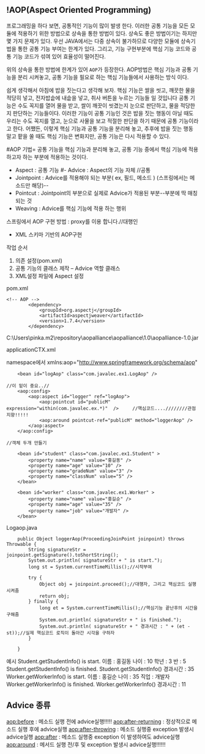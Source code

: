  
!AOP(Aspect Oriented Programming)
-------

 프로그래밍을 하다 보면, 공통적인 기능이 많이 발생 한다. 
이러한 공통 기능을 모든 모듈에 적용하기 위한 방법으로 상속을 통한 방법이 있다.
상속도 좋은 방법이기는 하지만 몇 가지 문제가 있다.
우선 JAVA에서는 다중 상속이 불가하므로 다양한 모듈에 상속기법을 통한 공통 기능 부여는 한계가 있다.
그리고, 기능 구현부분에 핵심 기능 코드와 공통 기능 코드가 섞여 있어 효율성이 떨어진다.

위의 상속을 통한 방법에 한계가 있어 `AOP`가 등장한다.
AOP방법은 핵심 기능과 공통 기능을 분리 시켜놓고, 공통 기능을 필요로 하는 핵심 기능들에서 사용하는 방식 이다.

쉽게 생각해서 아침에 밥을 짓는다고 생각해 보자.
핵심 기능은 쌀을 씻고, 깨끗한 물을 적당히 넣고, 전자밥솥에 내솥을 넣고, 취사 버튼을 누르는 기능들 일 것입니다
공통 기능은 수도 꼭지를 열어 물을 받고, 쌀이 깨끗이 씻겼는지 눈으로 판단하고, 물을 적당한지 판단하는 기능들이다. 
이러한 기능이 공통 기능인 것은 밥을 짓는 행동이 아닐 때도 우리는 수도 꼭지를 열고, 눈으로 사물을 보고 적절한 판단을 하기 때문에 공통 기능이라고 한다.
어쨌든, 이렇게 핵심 기능과 공통 기능을 분리해 놓고, 추후에 밥을 짓는 행동 말고 팥을 쑬 때도 핵심 기능은 변화지만, 공통 기능은 다시 적용할 수 있다.

#AOP 기법= 공통 기능을 핵심 기능과 분리해 놓고, 공통 기능 중에서 핵심 기능에 적용하고자 하는 부분에 적용하는 것이다.


 - Aspect : 공통 기능
 #- Advice : Aspect의 기능 자체 //공통
 - Jointpoint : Advice를 적용해야 되는 부분( ex, 필드, 메소드 ) (스프링에서는 메소드만 해당)--
 - Pointcut : Jointpoint의 부분으로 실제로 Advice가 적용된 부분--부분에 딱 매칭되는 것
 - Weaving : Advice를 핵심 기능에 적용 하는 행위


스프링에서 AOP 구현 방법 : proxy를 이용 합니다.//대행인

 - XML 스키마 기반의  AOP구현

작업 순서
 1) 의존 설정(pom.xml)
 2) 공통 기능의 클래스 제작 – Advice 역할 클래스
 3) XML설정 파일에 Aspect 설정

pom.xml

```
<!-- AOP -->
		<dependency>
			<groupId>org.aspectj</groupId>
			<artifactId>aspectjweaver</artifactId>
			<version>1.7.4</version>
		</dependency>
```

C:\Users\pinka\.m2\repository\aopalliance\aopalliance\1.0\aopalliance-1.0.jar

applicationCTX.xml

namespace에서	xmlns:aop="http://www.springframework.org/schema/aop"

```
	<bean id="logAop" class="com.javalec.ex1.LogAop" />
	
//이 밑이 중요..//
	<aop:config>
		<aop:aspect id="logger" ref="logAop">
			<aop:pointcut id="publicM" expression="within(com.javalec.ex.*)"  />     //핵심코드....////////관점지향!!!!!
			<aop:around pointcut-ref="publicM" method="loggerAop" />
		</aop:aspect>
	</aop:config>

//객체 두개 만들기
	
	<bean id="student" class="com.javalec.ex1.Student" >
		<property name="name" value="홍길동" />
		<property name="age" value="10" />
		<property name="gradeNum" value="3" />
		<property name="classNum" value="5" />
	</bean>
	
	<bean id="worker" class="com.javalec.ex1.Worker" >
		<property name="name" value="홍길순" />
		<property name="age" value="35" />
		<property name="job" value="개발자" />
	</bean>

```


Logaop.java

```
	public Object loggerAop(ProceedingJoinPoint joinpoint) throws Throwable {
		String signatureStr = joinpoint.getSignature().toShortString();
		System.out.println( signatureStr + " is start.");
		long st = System.currentTimeMillis();//시작부여
		
		try {
			Object obj = joinpoint.proceed();//대행자, 그리고 핵심코드 실행시켜줌
			return obj;
		} finally {
			long et = System.currentTimeMillis();//핵심기능 끝난후의 시간을 구해줌
			System.out.println( signatureStr + " is finished.");
			System.out.println( signatureStr + " 경과시간 : " + (et - st));//실제 핵심코드 로직이 돌아간 시각을 구하자
		}
		
	}
```
예시
Student.getStudentInfo() is start.
이름 : 홍길동
나이 : 10
학년 : 3
반 : 5
Student.getStudentInfo() is finished.
Student.getStudentInfo() 경과시간 : 35
Worker.getWorkerInfo() is start.
이름 : 홍길순
나이 : 35
직업 : 개발자
Worker.getWorkerInfo() is finished.
Worker.getWorkerInfo() 경과시간 : 11


Advice 종류
--------

<aop:before> : 메소드 실행 전에 advice실행!!!!!
<aop:after-returning> : 정상적으로 메소드 실행 후에 advice실행
<aop:after-throwing> : 메소드 실행중 exception 발생시 advice실행
<aop:after> : 메소드 실행중 exception 이 발생하여도 advice실행
<aop:around> : 메서드 실행 전/후 및 exception 발생시 advice실행!!!!!!



